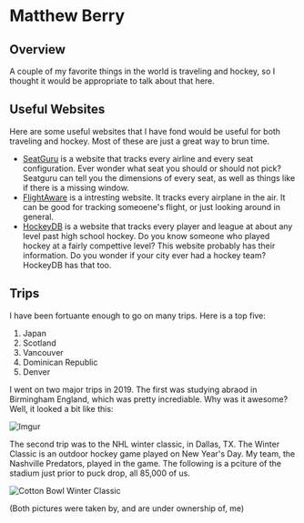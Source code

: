 # Matthew Berry

## Overview
A couple of my favorite things in the world is traveling and hockey, so I thought it would be appropriate to talk about that here.


## Useful Websites 
Here are some useful websites that I have fond would be useful for both traveling and hockey. Most of these are just a great way to brun time.
 * [SeatGuru](https://www.seatguru.com/) is a website that tracks every airline and every seat configuration. Ever wonder what seat you should or should not pick? Seatguru can tell you the dimensions of every seat, as well as things like if there is a missing window.
 * [FlightAware](https://flightaware.com/) is a intresting website. It tracks every airplane in the air. It can be good for tracking someoene's flight, or just looking around in general. 
 * [HockeyDB](http://www.hockeydb.com/) is a website that tracks every player and league at about any level past high school hockey. Do you know someone who played hockey at a fairly compettive level? This website probably has their information. Do you wonder if your city ever had a hockey team? HockeyDB has that too. 


 
 ## Trips

I have been fortuante enough to go on many trips. Here is a top five:
1. Japan
2. Scotland
3. Vancouver
4. Dominican Republic
5. Denver


I went on two major trips in 2019. The first was studying abraod in Birmingham England, which was pretty incrediable. Why was it awesome? Well, it looked a bit like this:

  
 
![Imgur](https://i.imgur.com/WZhbtlV.jpg)

The second trip was to the NHL winter classic, in Dallas, TX. The Winter Classic is an outdoor hockey game played on New Year's Day. My team, the Nashville Predators, played in the game. The following is a pciture of the stadium just prior to puck drop, all 85,000 of us. 

![Cotton Bowl Winter Classic](http://i.imgur.com/5cy6FQA.jpg)

(Both pictures were taken by, and are under ownership of, me) 
